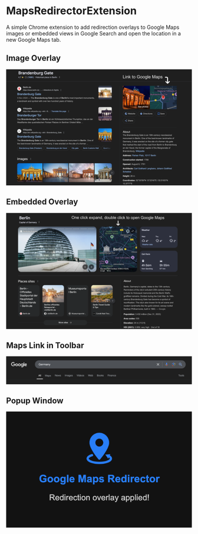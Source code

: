 # MapsRedirectorExtension

A simple Chrome extension to add redirection overlays to Google Maps images or embedded views in Google Search and open the location in a new Google Maps tab. 

## Image Overlay
![image_overlay](images/image_example.png "Image Overlay")

## Embedded Overlay
![embedded_overlay](images/embedded_example.png "Embedded Overlay")
 
## Maps Link in Toolbar
![maps_link](images/maps_link.png "Maps Link")

## Popup Window
![popup](images/popup.png "Popup Window")